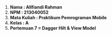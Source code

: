 1. **Nama : Allfiandi Rahman**
2. **NPM : 213040052**
3. **Mata Kuliah : Praktikum Pemrograman Mobile**
4. **Kelas : A**
5. **Pertemuan 7 = Dagger Hilt & View Model**